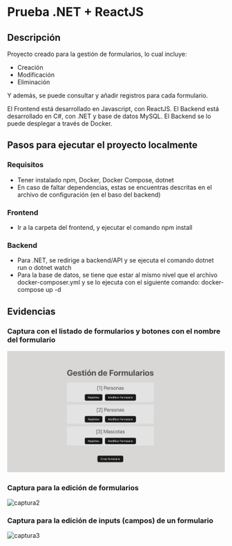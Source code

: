 # Prueba .NET + ReactJS
## Descripción
Proyecto creado para la gestión de formularios, lo cual incluye:
* Creación
* Modificación
* Eliminación

Y además, se puede consultar y añadir registros para cada formulario. 

El Frontend está desarrollado en Javascript, con ReactJS.
El Backend está desarrollado en C#, con .NET y base de datos MySQL.
El Backend se lo puede desplegar a través de Docker.

## Pasos para ejecutar el proyecto localmente
### Requisitos
- Tener instalado npm, Docker, Docker Compose, dotnet
- En caso de faltar dependencias, estas se encuentras descritas en el archivo de configuración (en el baso del backend)
### Frontend
- Ir a la carpeta del frontend, y ejecutar el comando npm install
### Backend
- Para .NET, se redirige a backend/API y se ejecuta el comando dotnet run o dotnet watch
- Para la base de datos, se tiene que estar al mismo nivel que el archivo docker-composer.yml y se lo ejecuta con el siguiente comando:
  docker-compose up -d

## Evidencias
### Captura con el listado de formularios y botones con el nombre del formulario
![captura1](capturas/captura1.png)

### Captura para la edición de formularios
![captura2](capturas/capturas2.png)

### Captura para la edición de inputs (campos) de un formulario
![captura3](capturas/capturas3.png)
